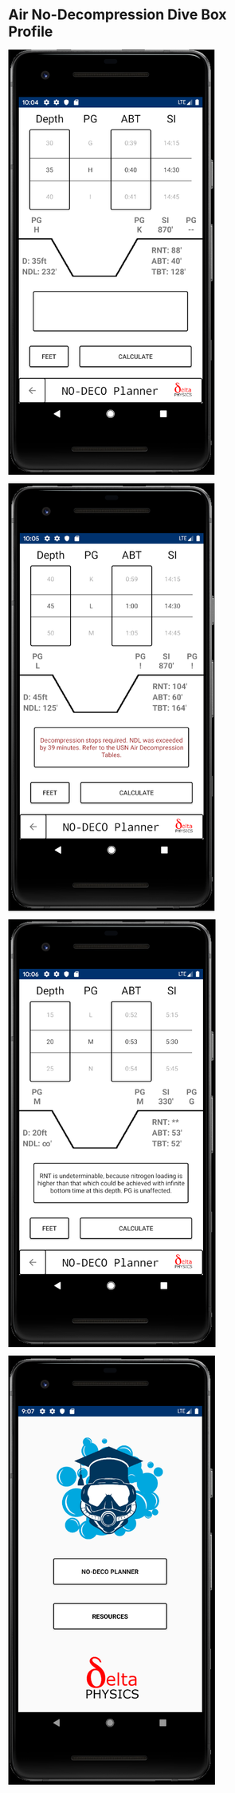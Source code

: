 # Air No-Decompression Dive Box Profile

![Standard Test Case](https://github.com/hunterwodzenski/air-no-deco-planner/blob/master/screenshots/ndp0.PNG)

![NDL Exceeded Test Case](https://github.com/hunterwodzenski/air-no-deco-planner/blob/master/screenshots/ndp1.PNG)

![USN RNT Exception Test Case](https://github.com/hunterwodzenski/air-no-deco-planner/blob/master/screenshots/ndp2.PNG)

![Home Screen](https://github.com/hunterwodzenski/air-no-deco-planner/blob/master/screenshots/npd.PNG)
